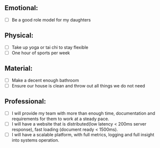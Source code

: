 
Emotional:
-----------
- [ ] Be a good role model for my daughters

Physical:
-----------
- [ ] Take up yoga or tai chi to stay flexible
- [ ] One hour of sports per week

Material:
-----------
- [ ] Make a decent enough bathroom
- [ ] Ensure our house is clean and throw out all things we do not need

Professional:
-----------
- [ ] I will provide my team with more than enough time, documentation and requirements for them to work at a steady pace.
- [ ] I will have a website that is distributed(low latency < 200ms server response), fast loading (document ready < 1500ms).
- [ ] I will have a scalable platform, with full metrics, logging and full insight into systems operation.
